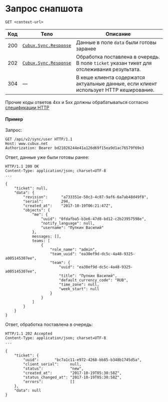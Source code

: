 Запрос снапшота
===============

```
GET <context-url>
```

Код | Тело | Описание
--- | ---- | --------
200 | [`Cubux.Sync.Response`][Cubux.Sync.Response] | Данные в поле `data` были готовы заранее
202 | [`Cubux.Sync.Response`][Cubux.Sync.Response] | Обработка поставлена в очередь. В поле `ticket` указан тикет для отслеживания результата.
304 | — | В кеше клиента содержатся актуальные данные, если клиент использует HTTP кеширование.

Прочие коды ответов 4xx и 5xx должны обрабатываться согласно
[спецификации HTTP][http]


#### Пример

Запрос:

    GET /api/v2/sync/user HTTP/1.1
    Host: www.cubux.net
    Authorization: Bearer bd21026244e41a126d69f15ea9d1ac76579f69e3

Ответ, данные уже были готовы ранее:

    HTTP/1.1 200 OK
    Content-Type: application/json; charset=UTF-8
    ...

    {
        "ticket": null,
        "data": {
            "revision":      "a733351e-50c3-4c87-9af6-6a7ab48d49f8",
            "serial":        294,
            "created_at":    "2017-10-19T06:21:47Z",
            "objects": {
                "me": {
                    "uuid": "0fdafba5-b3e6-47d8-bd12-c2b23957598e",
                    "notify_language": null,
                    "username": "Пупкин Василий"
                },
                messages: [],
                teams: [
                    {
                        "role_name": "admin",
                        "team_uuid": "ea30ef9d-dc5c-4a48-9325-a005145307ee",
                        "team": {
                            "uuid": "ea30ef9d-dc5c-4a48-9325-a005145307ee",
                            "title": "Пупкин Василий",
                            "default_currency_code": "RUB",
                            "time_zone": null,
                            "week_start": null
                        }
                    }
                ]
            }
        }
    }

Ответ, обработка поставлена в очередь:

    HTTP/1.1 202 Accepted
    Content-Type: application/json; charset=UTF-8
    ...

    {
        "ticket": {
            "uuid":       "bc7a1c11-e972-4268-bb85-b348b1745d5a",
            "client_serial":     null,
            "status":            "new",
            "created_at":        "2017-10-19T05:30:58Z",
            "status_changed_at": "2017-10-19T05:30:58Z",
            "errors":            []
        },
        "data": null
    }


[Cubux.Sync.Response]: ../../type/sync/response.md
[http]: https://tools.ietf.org/html/rfc7231

